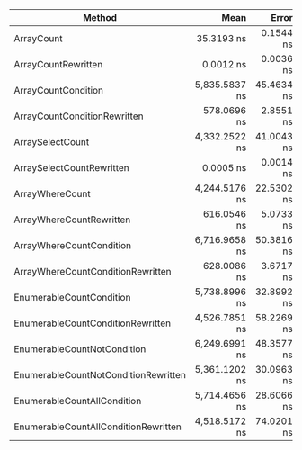 |                               Method |          Mean |      Error |     StdDev |        Median |
|------------------------------------- |--------------:|-----------:|-----------:|--------------:|
|                           ArrayCount |    35.3193 ns |  0.1544 ns |  0.1444 ns |    35.3150 ns |
|                  ArrayCountRewritten |     0.0012 ns |  0.0036 ns |  0.0033 ns |     0.0000 ns | x30000
|                  ArrayCountCondition | 5,835.5837 ns | 45.4634 ns | 42.5265 ns | 5,828.8857 ns |
|         ArrayCountConditionRewritten |   578.0696 ns |  2.8551 ns |  2.6707 ns |   578.1410 ns | x10
|                     ArraySelectCount | 4,332.2522 ns | 41.0043 ns | 38.3554 ns | 4,324.9207 ns |
|            ArraySelectCountRewritten |     0.0005 ns |  0.0014 ns |  0.0013 ns |     0.0000 ns | x9 000 000
|                      ArrayWhereCount | 4,244.5176 ns | 22.5302 ns | 21.0748 ns | 4,244.7697 ns |
|             ArrayWhereCountRewritten |   616.0546 ns |  5.0733 ns |  4.7456 ns |   616.2005 ns | x7
|             ArrayWhereCountCondition | 6,716.9658 ns | 50.3816 ns | 47.1270 ns | 6,727.4677 ns |
|    ArrayWhereCountConditionRewritten |   628.0086 ns |  3.6717 ns |  3.2549 ns |   628.3654 ns | x10.5
|             EnumerableCountCondition | 5,738.8996 ns | 32.8992 ns | 30.7739 ns | 5,750.1888 ns |
|    EnumerableCountConditionRewritten | 4,526.7851 ns | 58.2269 ns | 54.4655 ns | 4,550.5119 ns | x1.4
|          EnumerableCountNotCondition | 6,249.6991 ns | 48.3577 ns | 42.8678 ns | 6,251.6560 ns |
| EnumerableCountNotConditionRewritten | 5,361.1202 ns | 30.0963 ns | 28.1521 ns | 5,355.4520 ns | x1.2
|          EnumerableCountAllCondition | 5,714.4656 ns | 28.6066 ns | 23.8878 ns | 5,721.4695 ns |
| EnumerableCountAllConditionRewritten | 4,518.5172 ns | 74.0201 ns | 65.6169 ns | 4,531.4175 ns | x1.4